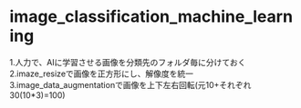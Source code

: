 # image_classification_machine_learning

1.人力で、AIに学習させる画像を分類先のフォルダ毎に分けておく  
2.imaze_resizeで画像を正方形にし、解像度を統一  
3.image_data_augmentationで画像を上下左右回転(元10+それぞれ30(10*3)=100)    

